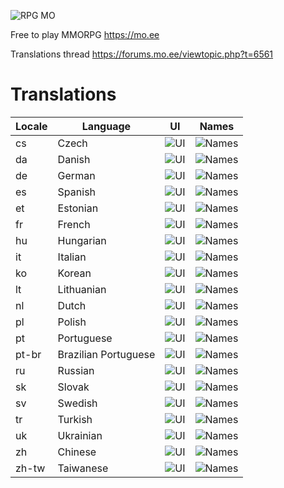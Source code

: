 ![RPG MO](https://data.mo.ee/img/login_logo.png)

Free to play MMORPG https://mo.ee

Translations thread
https://forums.mo.ee/viewtopic.php?t=6561

# Translations

| Locale | Language | UI | Names |
| --- | --- | --- | --- |
| cs | Czech | ![UI](https://progress-bar.dev/72/) | ![Names](https://progress-bar.dev/43/) |
| da | Danish | ![UI](https://progress-bar.dev/1/) | ![Names](https://progress-bar.dev/0/) |
| de | German | ![UI](https://progress-bar.dev/97/) | ![Names](https://progress-bar.dev/100/) |
| es | Spanish | ![UI](https://progress-bar.dev/71/) | ![Names](https://progress-bar.dev/47/) |
| et | Estonian | ![UI](https://progress-bar.dev/66/) | ![Names](https://progress-bar.dev/0/) |
| fr | French | ![UI](https://progress-bar.dev/76/) | ![Names](https://progress-bar.dev/64/) |
| hu | Hungarian | ![UI](https://progress-bar.dev/69/) | ![Names](https://progress-bar.dev/5/) |
| it | Italian | ![UI](https://progress-bar.dev/68/) | ![Names](https://progress-bar.dev/64/) |
| ko | Korean | ![UI](https://progress-bar.dev/96/) | ![Names](https://progress-bar.dev/95/) |
| lt | Lithuanian | ![UI](https://progress-bar.dev/28/) | ![Names](https://progress-bar.dev/15/) |
| nl | Dutch | ![UI](https://progress-bar.dev/17/) | ![Names](https://progress-bar.dev/3/) |
| pl | Polish | ![UI](https://progress-bar.dev/74/) | ![Names](https://progress-bar.dev/0/) |
| pt | Portuguese | ![UI](https://progress-bar.dev/0/) | ![Names](https://progress-bar.dev/7/) |
| pt-br | Brazilian Portuguese | ![UI](https://progress-bar.dev/91/) | ![Names](https://progress-bar.dev/88/) |
| ru | Russian | ![UI](https://progress-bar.dev/92/) | ![Names](https://progress-bar.dev/7/) |
| sk | Slovak | ![UI](https://progress-bar.dev/57/) | ![Names](https://progress-bar.dev/17/) |
| sv | Swedish | ![UI](https://progress-bar.dev/93/) | ![Names](https://progress-bar.dev/89/) |
| tr | Turkish | ![UI](https://progress-bar.dev/25/) | ![Names](https://progress-bar.dev/9/) |
| uk | Ukrainian | ![UI](https://progress-bar.dev/58/) | ![Names](https://progress-bar.dev/0/) |
| zh | Chinese | ![UI](https://progress-bar.dev/100/) | ![Names](https://progress-bar.dev/99/) |
| zh-tw | Taiwanese | ![UI](https://progress-bar.dev/100/) | ![Names](https://progress-bar.dev/99/) |
